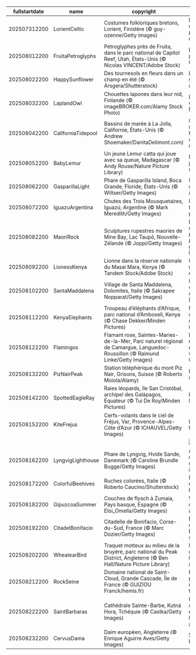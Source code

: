 |fullstartdate|name|copyright|title|image|
|--|--|--|--|--|
202507312200|LorientCeltic|Costumes folkloriques bretons, Lorient, Finistère (© guy-ozenne/Getty images)|Lorient, au rythme des peuples celtes|![](/fr-FR/2025/08/202507312200LorientCeltic.jpg)|
202508012200|FruitaPetroglyphs|Pétroglyphes près de Fruita, dans le parc national de Capitol Reef, Utah, États-Unis (© Nicolas VINCENT/Adobe Stock)|Les pierres parlent à Capitol Reef|![](/fr-FR/2025/08/202508012200FruitaPetroglyphs.jpg)|
202508022200|HappySunflower|Des tournesols en fleurs dans un champ en été (© Arsgera/Shutterstock)|Les petits soleils des champs|![](/fr-FR/2025/08/202508022200HappySunflower.jpg)|
202508032200|LaplandOwl|Chouettes lapones dans leur nid, Finlande (© imageBROKER.com/Alamy Stock Photo)|La sagesse venue du Nord|![](/fr-FR/2025/08/202508032200LaplandOwl.jpg)|
202508042200|CaliforniaTidepool|Bassins de marée à La Jolla, Californie, États-Unis (© Andrew Shoemaker/DanitaDelimont.com)|Quand la mer façonne des mondes miniatures|![](/fr-FR/2025/08/202508042200CaliforniaTidepool.jpg)|
202508052200|BabyLemur|Un jeune Lemur catta qui joue avec sa queue, Madagascar (© Andy Rouse/Nature Picture Library)|Naître, jouer, survivre|![](/fr-FR/2025/08/202508052200BabyLemur.jpg)|
202508062200|GasparillaLight|Phare de Gasparilla Island, Boca Grande, Floride, États-Unis (© Wiltser/Getty Images)|Une lumière qui résiste au temps|![](/fr-FR/2025/08/202508062200GasparillaLight.jpg)|
202508072200|IguazuArgentina|Chutes des Trois Mousquetaires, Iguazú, Argentine (© Mark Meredith/Getty Images)|Un pour tous et tous pour un !|![](/fr-FR/2025/08/202508072200IguazuArgentina.jpg)|
202508082200|MaoriRock|Sculptures rupestres maories de Mine Bay, Lac Taupō, Nouvelle-Zélande (© Joppi/Getty Images)|La mémoire des premiers peuples gravée dans la roche|![](/fr-FR/2025/08/202508082200MaoriRock.jpg)|
202508092200|LionessKenya|Lionne dans la réserve nationale du Masai Mara, Kenya (© Tandem Stock/Adobe Stock)|Un rugissement en sursis|![](/fr-FR/2025/08/202508092200LionessKenya.jpg)|
202508102200|SantaMaddalena|Village de Santa Maddalena, Dolomites, Italie (© Sakrapee Nopparat/Getty Images)|Un tableau vivant au cœur des Dolomites|![](/fr-FR/2025/08/202508102200SantaMaddalena.jpg)|
202508112200|KenyaElephants|Troupeau d’éléphants d’Afrique, parc national d’Amboseli, Kenya (© Chase Dekker/Minden Pictures)|Mémoire d’éléphant, cœur immense|![](/fr-FR/2025/08/202508112200KenyaElephants.jpg)|
202508122200|Flamingos|Flamant rose, Saintes-Maries-de-la-Mer, Parc naturel régional de Camargue, Languedoc-Roussillon (© Raimund Linke/Getty Images)|Le flamant rose, emblème vivant de la Camargue|![](/fr-FR/2025/08/202508122200Flamingos.jpg)|
202508132200|PizNairPeak|Station téléphérique du mont Piz Nair, Grisons, Suisse (© Roberto Moiola/Alamy)|Le sommet des Grisons|![](/fr-FR/2025/08/202508132200PizNairPeak.jpg)|
202508142200|SpottedEagleRay|Raies léopards, île San Cristóbal, archipel des Galápagos, Équateur (© Tui De Roy/Minden Pictures)|Les ailes de l’océan|![](/fr-FR/2025/08/202508142200SpottedEagleRay.jpg)|
202508152200|KiteFrejus|Cerfs-volants dans le ciel de Fréjus, Var, Provence-Alpes-Côte d’Azur (© ICHAUVEL/Getty Images)|Le ciel en fête|![](/fr-FR/2025/08/202508152200KiteFrejus.jpg)|
||||![](/fr-FR/2025/08/.jpg)|
202508162200|LyngvigLighthouse|Phare de Lyngvig, Hvide Sande, Danemark (© Caroline Brundle Bugge/Getty Images)|Au rythme des phares, d’un océan à l’autre|![](/fr-FR/2025/08/202508162200LyngvigLighthouse.jpg)|
202508172200|ColorfulBeehives|Ruches colorées, Italie (© Roberto Caucino/Shutterstock)|Des ruches qui font le buzzzzzz !|![](/fr-FR/2025/08/202508172200ColorfulBeehives.jpg)|
202508182200|GipuzcoaSummer|Couches de flysch à Zumaia, Pays basque, Espagne (© Eloi_Omella/Getty Images)|Voyage au cœur des âges|![](/fr-FR/2025/08/202508182200GipuzcoaSummer.jpg)|
202508192200|CitadelBonifacio|Citadelle de Bonifacio, Corse-du-Sud, France (© Marc Dozier/Getty Images)|Entre ciel et mer, Bonifacio suspendue|![](/fr-FR/2025/08/202508192200CitadelBonifacio.jpg)|
202508202200|WheatearBird|Traquet motteux au milieu de la bruyère, parc national du Peak District, Angleterre (© Ben Hall/Nature Picture Library)|Un souffle d’ailes sur les landes anglaises|![](/fr-FR/2025/08/202508202200WheatearBird.jpg)|
202508212200|RockSeine|Domaine national de Saint-Cloud, Grande Cascade, Île de France (© GUIZIOU Franck/hemis.fr)|Rock et patrimoine, même tempo|![](/fr-FR/2025/08/202508212200RockSeine.jpg)|
202508222200|SaintBarbaras|Cathédrale Sainte-Barbe, Kutná Hora, Tchéquie (© Castka/Getty Images)|Une cathédrale en hommage aux mineurs|![](/fr-FR/2025/08/202508222200SaintBarbaras.jpg)|
202508232200|CervusDama|Daim européen, Angleterre (© Enrique Aguirre Aves/Getty Images)|Silence, on broute !|![](/fr-FR/2025/08/202508232200CervusDama.jpg)|

